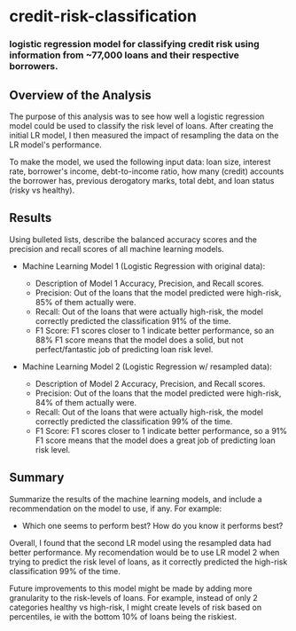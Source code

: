 # credit-risk-classification
### logistic regression model for classifying credit risk using information from ~77,000 loans and their respective borrowers.

## Overview of the Analysis

The purpose of this analysis was to see how well a logistic regression model could be used to classify the risk level of loans. After creating the initial LR model, I then measured the impact of resampling the data on the LR model's performance.

To make the model, we used the following input data: loan size, interest rate, borrower's income, debt-to-income ratio, how many (credit) accounts the borrower has, previous derogatory marks, total debt, and loan status (risky vs healthy).

## Results

Using bulleted lists, describe the balanced accuracy scores and the precision and recall scores of all machine learning models.

* Machine Learning Model 1 (Logistic Regression with original data):
  * Description of Model 1 Accuracy, Precision, and Recall scores.
  - Precision: Out of the loans that the model predicted were high-risk, 85% of them actually were.
  - Recall: Out of the loans that were actually high-risk, the model correctly predicted the classification 91% of the time.
  - F1 Score: F1 scores closer to 1 indicate better performance, so an 88% F1 score means that the model does a solid, but not perfect/fantastic job of predicting loan risk level.

* Machine Learning Model 2 (Logistic Regression w/ resampled data):
  * Description of Model 2 Accuracy, Precision, and Recall scores.
  - Precision: Out of the loans that the model predicted were high-risk, 84% of them actually were.
  - Recall: Out of the loans that were actually high-risk, the model correctly predicted the classification 99% of the time.
  - F1 Score: F1 scores closer to 1 indicate better performance, so a 91% F1 score means that the model does a great job of predicting loan risk level.

## Summary

Summarize the results of the machine learning models, and include a recommendation on the model to use, if any. For example:
* Which one seems to perform best? How do you know it performs best?

Overall, I found that the second LR model using the resampled data had better performance. My recomendation would be to use LR model 2 when trying to predict the risk level of loans, as it correctly predicted the high-risk classification 99% of the time. 

Future improvements to this model might be made by adding more granularity to the risk-levels of loans. For example, instead of only 2 categories healthy vs high-risk, I might create levels of risk based on percentiles, ie with the bottom 10% of loans being the riskiest.
